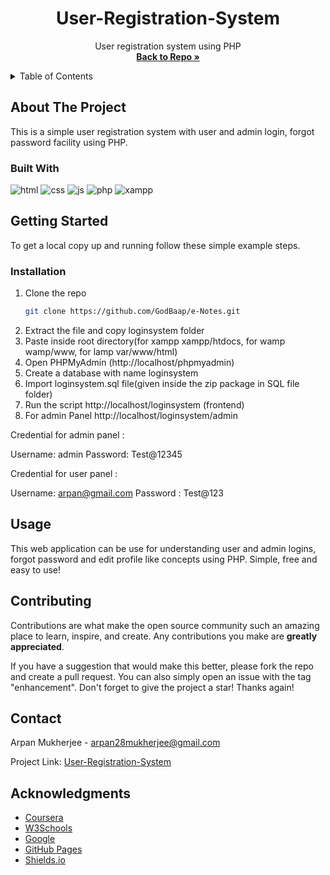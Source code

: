 <!-- PROJECT TITLE -->
<div align="center">
  <h1 align="center">User-Registration-System</h1>
  <p align="center">
    User registration system using PHP
    <br />
    <a href="https://github.com/GodBaap/User-Registration-System"><strong>Back to Repo »</strong></a>
    <br />
  </p>
</div>

<!-- TABLE OF CONTENTS -->
<details>
  <summary>Table of Contents</summary>
  <ol>
    <li>
      <a href="#about-the-project">About The Project</a>
      <ul>
        <li><a href="#built-with">Built With</a></li>
      </ul>
    </li>
    <li>
      <a href="#getting-started">Getting Started</a>
      <ul>
        <li><a href="#installation">Installation</a></li>
      </ul>
    </li>
    <li><a href="#usage">Usage</a></li>
    <li><a href="#contributing">Contributing</a></li>
    <li><a href="#contact">Contact</a></li>
    <li><a href="#acknowledgments">Acknowledgments</a></li>
  </ol>
</details>

## About The Project

This is a simple user registration system with user and admin login, forgot password facility using PHP.

### Built With

![html][html.com]  ![css][css.com]  ![js][js.com]  ![php][php.com]  ![xampp][xampp.com]


## Getting Started

To get a local copy up and running follow these simple example steps.

### Installation

1. Clone the repo
   ```sh
   git clone https://github.com/GodBaap/e-Notes.git
   ```
2. Extract the file and copy loginsystem folder
3. Paste inside root directory(for xampp xampp/htdocs, for wamp wamp/www, for lamp var/www/html)
4. Open PHPMyAdmin (http://localhost/phpmyadmin)
5. Create a database with name loginsystem
6. Import loginsystem.sql file(given inside the zip package in SQL file folder)
7. Run the script http://localhost/loginsystem (frontend)
8. For admin Panel http://localhost/loginsystem/admin

Credential for admin panel :

Username: admin
Password: Test@12345

Credential for user panel : 

Username: arpan@gmail.com
Password : Test@123


## Usage

This web application can be use for understanding user and admin logins, forgot password and edit profile like concepts using PHP. 
Simple, free and easy to use!


## Contributing

Contributions are what make the open source community such an amazing place to learn, inspire, and create. Any contributions you make are **greatly appreciated**.

If you have a suggestion that would make this better, please fork the repo and create a pull request. You can also simply open an issue with the tag "enhancement".
Don't forget to give the project a star! Thanks again!


## Contact

Arpan Mukherjee - arpan28mukherjee@gmail.com

Project Link: [User-Registration-System](https://github.com/GodBaap/User-Registration-System)


## Acknowledgments

* [Coursera](https://www.coursera.org/)
* [W3Schools](https://www.w3schools.com/)
* [Google](https://www.google.co.in/)
* [GitHub Pages](https://pages.github.com)
* [Shields.io](https://shields.io/)


<!-- MARKDOWN LINKS & IMAGES -->
[html.com]: https://img.shields.io/badge/HTML-orange?style=for-the-badge&logo=html5&logoColor=white
[css.com]: https://img.shields.io/badge/CSS-blue?style=for-the-badge&logo=css3&logoColor=white
[js.com]: https://img.shields.io/badge/JavaScript-yellow?style=for-the-badge&logo=javascript&logoColor=white
[java.com]: https://img.shields.io/badge/Java%20Servlet-white?style=for-the-badge&logo=coffeescript&logoColor=black
[xampp.com]: https://img.shields.io/badge/xampp-orange?style=for-the-badge&logo=xampp&logoColor=white
[php.com]: https://img.shields.io/badge/PHP-blue?style=for-the-badge&logo=phpmyadmin&logoColor=white

